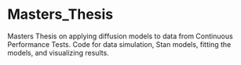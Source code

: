 # Masters_Thesis
Masters Thesis on applying diffusion models to data from Continuous Performance Tests. Code for data simulation, Stan models, fitting the models, and visualizing results.
